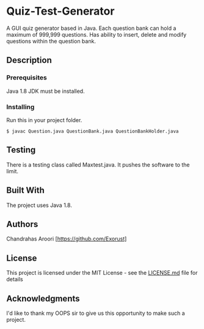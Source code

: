 # Quiz-Test-Generator

A GUI quiz generator based in Java. Each question bank can hold a maximum of 999,999 questions. Has ability to insert, delete and modify questions within the question bank.

## Description





### Prerequisites

Java 1.8 JDK must be installed.

### Installing

Run this in your project folder.

```
$ javac Question.java QuestionBank.java QuestionBankHolder.java
```


## Testing

There is a testing class called Maxtest.java. It pushes the software to the limit.

## Built With

The project uses Java 1.8.

## Authors

Chandrahas Aroori [https://github.com/Exorust]

## License

This project is licensed under the MIT License - see the [LICENSE.md](LICENSE.md) file for details

## Acknowledgments

I'd like to thank my OOPS sir to give us this opportunity to make such a project.
